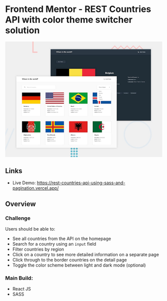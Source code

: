 # Frontend Mentor - REST Countries API with color theme switcher solution

![Design preview for the REST Countries API coding challenge](./design/desktop-preview.jpg)

## Links

- Live Demo: https://rest-countries-api-using-sass-and-pagination.vercel.app/

## Overview

### Challenge

Users should be able to:

- See all countries from the API on the homepage
- Search for a country using an `input` field
- Filter countries by region
- Click on a country to see more detailed information on a separate page
- Click through to the border countries on the detail page
- Toggle the color scheme between light and dark mode (optional)

### Main Build:

- React JS
- SASS
